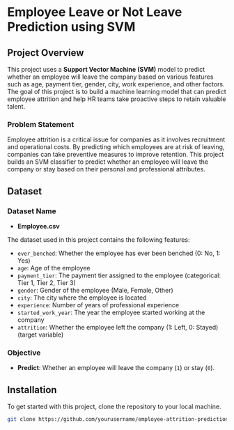 # Employee Leave or Not Leave Prediction using SVM

## Project Overview

This project uses a **Support Vector Machine (SVM)** model to predict whether an employee will leave the company based on various features such as age, payment tier, gender, city, work experience, and other factors. The goal of this project is to build a machine learning model that can predict employee attrition and help HR teams take proactive steps to retain valuable talent.

### Problem Statement

Employee attrition is a critical issue for companies as it involves recruitment and operational costs. By predicting which employees are at risk of leaving, companies can take preventive measures to improve retention. This project builds an SVM classifier to predict whether an employee will leave the company or stay based on their personal and professional attributes.

## Dataset

### Dataset Name

- **Employee.csv**

The dataset used in this project contains the following features:

- `ever_benched`: Whether the employee has ever been benched (0: No, 1: Yes)
- `age`: Age of the employee
- `payment_tier`: The payment tier assigned to the employee (categorical: Tier 1, Tier 2, Tier 3)
- `gender`: Gender of the employee (Male, Female, Other)
- `city`: The city where the employee is located
- `experience`: Number of years of professional experience
- `started_work_year`: The year the employee started working at the company
- `attrition`: Whether the employee left the company (1: Left, 0: Stayed) (target variable)

### Objective

- **Predict**: Whether an employee will leave the company (`1`) or stay (`0`).

## Installation

To get started with this project, clone the repository to your local machine.

```bash
git clone https://github.com/yourusername/employee-attrition-prediction.git
